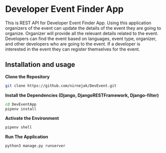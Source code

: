 # Developer Event Finder App
This is REST API for Developer Event Finder App. Using this application organizers of the event can update the details of the event they are going to organize. Organizer will provide all the relevant details related to the event. Developers can find the event based on languages, event type, organizer, and other developers who are going to the event. If a developer is interested in the event they can register themselves for the event.

## Installation and usage

**Clone the Repository**
```sh
git clone https://github.com/nirnejak/DevEvent.git
```

**Install the Dependencies (Django, DjangoRESTFramework, Django-filter)**
```sh
cd DevEventApp
pipenv install
```

**Activate the Environment**
```sh
pipenv shell
```
**Run The Application**
```sh
python3 manage.py runserver
```